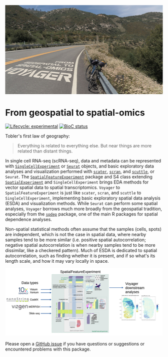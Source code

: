 
<img src="vignettes/voyager.jpg" width="1024"/>

# From geospatial to spatial-omics

<!-- badges: start -->
[![Lifecycle: experimental](https://img.shields.io/badge/lifecycle-experimental-orange.svg)](https://lifecycle.r-lib.org/articles/stages.html#experimental)
[![BioC status](http://www.bioconductor.org/shields/build/devel/bioc/Voyager.svg)](https://bioconductor.org/checkResults/devel/bioc-LATEST/Voyager)
<!-- badges: end -->

Tobler's first law of geography:

> Everything is related to everything else. But near things are more related than distant things.

In single cell RNA-seq (scRNA-seq), data and metadata can be represented with [`SingleCellExperiment`](https://bioconductor.org/packages/release/bioc/html/SingleCellExperiment.html) or [`Seurat`](https://satijalab.org/seurat/index.html) objects, and basic exploratory data analyses and visualization performed with [`scater`](https://bioconductor.org/packages/release/bioc/html/scater.html), [`scran`](https://bioconductor.org/packages/release/bioc/html/scran.html), and [`scuttle`](https://bioconductor.org/packages/release/bioc/html/scuttle.html), or `Seurat`. The [`SpatialFeatureExperiment`](https://bioconductor.org/packages/devel/bioc/html/SpatialFeatureExperiment.html) package and S4 class extending [`SpatialExperiment`](https://bioconductor.org/packages/release/bioc/html/SpatialExperiment.html) and `SingleCellExperiment` brings EDA methods for vector spatial data to spatial transcriptomics. `Voyager` to `SpatialFeatureExperiment` is just like `scater`, `scran`, and `scuttle` to `SingleCellExperiment`, implementing basic exploratory spatial data analysis (ESDA) and visualization methods. While `Seurat` can perform some spatial analyses, `Voyager` borrows much more broadly from the geospatial tradition, especially from the [`spdep`](https://r-spatial.github.io/spdep/) package, one of the main R packages for spatial dependence analyses.

Non-spatial statistical methods often assume that the samples (cells, spots) are independent, which is not the case in spatial data, where nearby samples tend to be more similar (i.e. positive spatial autocorrelation; negative spatial autocorrelation is when nearby samples tend to be more dissimilar, like a checkered pattern). Much of ESDA is dedicated to spatial autocorrelation, such as finding whether it is present, and if so what's its length scale, and how it may vary locally in space.

<img src="vignettes/voyager_schematics.png" width="1024"/>

Please open a [GitHub issue](https://github.com/pachterlab/Voyager/issues) if you have questions or suggestions or encountered problems with this package.
